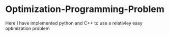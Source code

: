 # Optimization-Programming-Problem
Here I have implemented python and C++ to use a relativley easy optimization problem 
